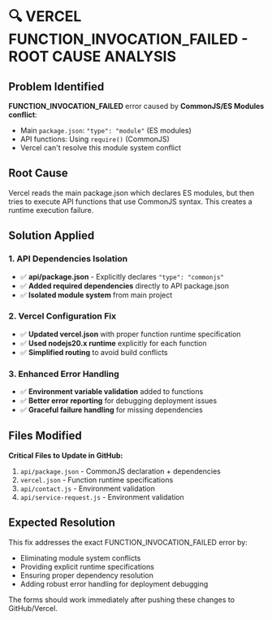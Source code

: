 # 🔍 VERCEL FUNCTION_INVOCATION_FAILED - ROOT CAUSE ANALYSIS

## Problem Identified
**FUNCTION_INVOCATION_FAILED** error caused by **CommonJS/ES Modules conflict**:

- Main `package.json`: `"type": "module"` (ES modules)
- API functions: Using `require()` (CommonJS)
- Vercel can't resolve this module system conflict

## Root Cause
Vercel reads the main package.json which declares ES modules, but then tries to execute API functions that use CommonJS syntax. This creates a runtime execution failure.

## Solution Applied

### 1. API Dependencies Isolation
- ✅ **api/package.json** - Explicitly declares `"type": "commonjs"`
- ✅ **Added required dependencies** directly to API package.json
- ✅ **Isolated module system** from main project

### 2. Vercel Configuration Fix
- ✅ **Updated vercel.json** with proper function runtime specification
- ✅ **Used nodejs20.x runtime** explicitly for each function
- ✅ **Simplified routing** to avoid build conflicts

### 3. Enhanced Error Handling
- ✅ **Environment variable validation** added to functions
- ✅ **Better error reporting** for debugging deployment issues
- ✅ **Graceful failure handling** for missing dependencies

## Files Modified

**Critical Files to Update in GitHub:**
1. `api/package.json` - CommonJS declaration + dependencies
2. `vercel.json` - Function runtime specifications
3. `api/contact.js` - Environment validation
4. `api/service-request.js` - Environment validation

## Expected Resolution
This fix addresses the exact FUNCTION_INVOCATION_FAILED error by:
- Eliminating module system conflicts
- Providing explicit runtime specifications
- Ensuring proper dependency resolution
- Adding robust error handling for deployment debugging

The forms should work immediately after pushing these changes to GitHub/Vercel.